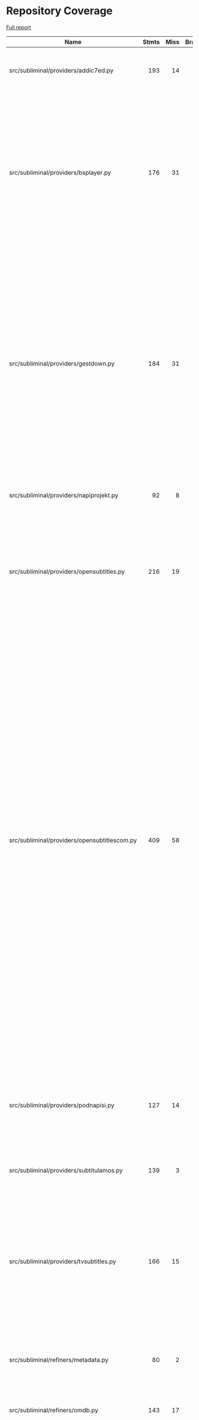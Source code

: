 # Repository Coverage

[Full report](https://htmlpreview.github.io/?https://github.com/Diaoul/subliminal/blob/python-coverage-comment-action-data/htmlcov/index.html)

| Name                                         |    Stmts |     Miss |   Branch |   BrPart |   Cover |   Missing |
|--------------------------------------------- | -------: | -------: | -------: | -------: | ------: | --------: |
| src/subliminal/providers/addic7ed.py         |      193 |       14 |       36 |        2 |     90% |167-177, 260-266, 506->512 |
| src/subliminal/providers/bsplayer.py         |      176 |       31 |       44 |       10 |     76% |71, 74, 86-88, 95, 99-101, 154-158, 163-167, 172-176, 265->267, 279-280, 286, 290-291, 302, 317, 321->347 |
| src/subliminal/providers/gestdown.py         |      184 |       31 |       56 |       16 |     79% |113-119, 140->147, 174, 188, 227->233, 229->227, 246, 252-254, 260-261, 283, 299-300, 329-330, 379, 386-387, 399, 402, 409-411, 416-417, 421 |
| src/subliminal/providers/napiprojekt.py      |       92 |        8 |       14 |        3 |     90% |72, 123, 133-138, 156 |
| src/subliminal/providers/opensubtitles.py    |      216 |       19 |       66 |       11 |     87% |103-107, 115, 123, 148-149, 159-162, 327, 414, 416, 418, 420, 422, 424 |
| src/subliminal/providers/opensubtitlescom.py |      409 |       58 |      142 |       39 |     81% |139, 307-311, 343, 362-363, 422, 430, 436-437, 445-446, 451, 453-454, 474-475, 488, 495-496, 508, 515, 522, 530, 547, 555-559, 572, 586, 605, 632, 635-637, 640, 648, 660, 664, 667->679, 722->725, 725->728, 738->741, 756, 763, 770-774, 782-783, 855, 857, 859, 861, 863, 865 |
| src/subliminal/providers/podnapisi.py        |      127 |       14 |       30 |        9 |     85% |64, 111, 136, 167-168, 171-172, 204-205, 219, 230, 235, 249-250 |
| src/subliminal/providers/subtitulamos.py     |      139 |        3 |       32 |        2 |     97% |157-158, 255 |
| src/subliminal/providers/tvsubtitles.py      |      166 |       15 |       46 |       14 |     86% |74, 90->92, 92->95, 148, 163, 176-177, 201, 237, 279, 285->291, 298-299, 304, 312->327, 319-320, 329-330 |
| src/subliminal/refiners/metadata.py          |       80 |        2 |       34 |        3 |     96% |91-96, 121->128, 146->153 |
| src/subliminal/refiners/omdb.py              |      143 |       17 |       46 |        5 |     86% |31, 73-84, 97-98, 125-126, 128, 201, 316 |
| src/subliminal/refiners/tmdb.py              |      164 |       27 |       48 |       12 |     80% |25-27, 126, 132, 137, 181, 193-197, 209-213, 227->exit, 235-236, 242-243, 263, 280-281, 286-287, 295, 341->344 |
| src/subliminal/refiners/tvdb.py              |      225 |       27 |       62 |       15 |     85% |39, 182, 184, 256, 273-279, 295, 311, 325, 329, 364-365, 369-370, 374, 380-381, 454-455, 457-458, 478-479 |
|                                    **TOTAL** | **4070** |  **266** | **1130** |  **141** | **91%** |           |

22 files skipped due to complete coverage.


## Setup coverage badge

Below are examples of the badges you can use in your main branch `README` file.

### Direct image

[![Coverage badge](https://raw.githubusercontent.com/Diaoul/subliminal/python-coverage-comment-action-data/badge.svg)](https://htmlpreview.github.io/?https://github.com/Diaoul/subliminal/blob/python-coverage-comment-action-data/htmlcov/index.html)

This is the one to use if your repository is private or if you don't want to customize anything.

### [Shields.io](https://shields.io) Json Endpoint

[![Coverage badge](https://img.shields.io/endpoint?url=https://raw.githubusercontent.com/Diaoul/subliminal/python-coverage-comment-action-data/endpoint.json)](https://htmlpreview.github.io/?https://github.com/Diaoul/subliminal/blob/python-coverage-comment-action-data/htmlcov/index.html)

Using this one will allow you to [customize](https://shields.io/endpoint) the look of your badge.
It won't work with private repositories. It won't be refreshed more than once per five minutes.

### [Shields.io](https://shields.io) Dynamic Badge

[![Coverage badge](https://img.shields.io/badge/dynamic/json?color=brightgreen&label=coverage&query=%24.message&url=https%3A%2F%2Fraw.githubusercontent.com%2FDiaoul%2Fsubliminal%2Fpython-coverage-comment-action-data%2Fendpoint.json)](https://htmlpreview.github.io/?https://github.com/Diaoul/subliminal/blob/python-coverage-comment-action-data/htmlcov/index.html)

This one will always be the same color. It won't work for private repos. I'm not even sure why we included it.

## What is that?

This branch is part of the
[python-coverage-comment-action](https://github.com/marketplace/actions/python-coverage-comment)
GitHub Action. All the files in this branch are automatically generated and may be
overwritten at any moment.